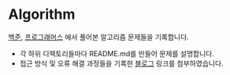 # Algorithm
[백준](https://www.acmicpc.net/), [프로그래머스](https://programmers.co.kr/) 에서 풀어본 알고리즘 문제들을 기록합니다.

- 각 하위 디렉토리들마다 README.md를 만들어 문제를 설명합니다.
- 접근 방식 및 오류 해결 과정들을 기록한 [블로그](https://velog.io/@dongvelop/series/%EC%BD%94%EB%94%A9%ED%85%8C%EC%8A%A4%ED%8A%B8) 링크를 첨부하였습니다.
